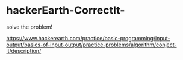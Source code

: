 # hackerEarth-CorrectIt-
solve the problem!

https://www.hackerearth.com/practice/basic-programming/input-output/basics-of-input-output/practice-problems/algorithm/conject-it/description/
